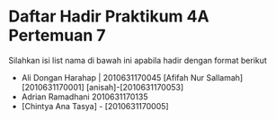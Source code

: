 # Daftar Hadir Praktikum 4A Pertemuan 7
Silahkan isi list nama di bawah ini apabila hadir dengan format berikut

- Ali Dongan Harahap | 2010631170045
[Afifah Nur Sallamah] [2010631170001]
[anisah]-[2010631170053]
- Adrian Ramadhani 2010631170135
- [Chintya Ana Tasya] - [2010631170005]
